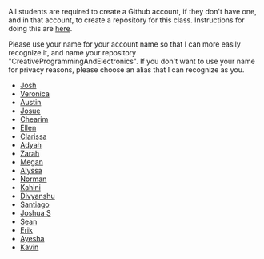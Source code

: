All students are required to create a Github account, if they don't have one,
and in that account, to create a repository for this class. Instructions for
doing this are
[here](https://github.com/michaelshiloh/resourcesForClasses#github-resources).

Please use your name for your account name so that I can more easily recognize
it, and name your repository "CreativeProgrammingAndElectronics". If you don't
want to use your name for privacy reasons, please choose an alias that I can
recognize as you.

- [Josh](https://github.com/joshmao/CreativeProgrammingAndElectronics)
- [Veronica](https://github.com/veroragaw/CreativeProgrammingAndElectronics)
- [Austin](https://github.com/l0rdf2l/CreativeProgrammingAndElectronics)
- [Josue](https://github.com/ejosue98/CreativeProgrammingAndElectronics.git)
- [Chearim](https://github.com/chearim/CreativeProgrammingandElectronics)
- [Ellen](https://github.com/ellenkwok/CreativeProgrammingAndElectronics)
- [Clarissa](https://github.com/clarissawu24/CreativeProgrammingAndElectronics)
- [Adyah](https://github.com/adyahrastogi/creativeProgrammingAndElectronics)
- [Zarah](https://github.com/ztaufique/CreativeProgrammingandElectronics)
- [Megan](https://github.com/Megan-J/IntroductionToInteractiveMedia)
- [Alyssa](https://github.com/alyssahagele/CreativeProgrammingAndElectronics)
- [Norman](https://github.com/chao-norman/CreativeProgrammingAndElectronics)
- [Kahini](https://github.com/kahinia/CreativeProgrammingAndElectronics)
- [Divyanshu](https://github.com/DivyanshuBhadoria/CreativeProgrammingAndElectronics)
- [Santiago](https://github.com/Santiago-0309/CreativeProgramingAndElectronics-)
- [Joshua S](https://github.com/joshsanchez98/CreativeProgrammingAndElectronics)
- [Sean](https://github.com/seansberk/CreativeProgrammingAndElectronics)
- [Erik](https://github.com/ehansmakes/CreativeProgrammingAndElectronics)
- [Ayesha](https://github.com/ayesha-omarali/CreativeProgrammingAndElectronics)
- [Kavin](https://github.com/kavinjbalakrishnan/CreativeProgrammingAndElectronics.git)
